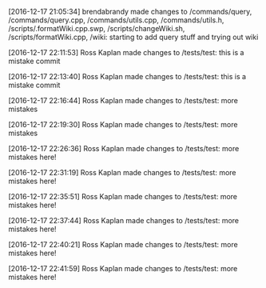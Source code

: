 [comment]: 4506cb1f682dff178d5a0ba2c2feb35d504d153c

[2016-12-17 21:05:34] brendabrandy made changes to /commands/query, /commands/query.cpp, /commands/utils.cpp, /commands/utils.h, /scripts/.formatWiki.cpp.swp, /scripts/changeWiki.sh, /scripts/formatWiki.cpp, /wiki:  starting to add query stuff and trying out wiki

[2016-12-17 22:11:53] Ross Kaplan made changes to /tests/test:  this is a mistake commit


[comment]: 649c212bf842cf9b06e547ad2cf0f2e8f28de8a3

[2016-12-17 22:13:40] Ross Kaplan made changes to /tests/test:  this is a mistake commit


[comment]: 68528545b807e8d46999b981429739f5948be3e2

[2016-12-17 22:16:44] Ross Kaplan made changes to /tests/test:  more mistakes


[comment]: ff22736e75483617f765069abdff5937c7574e43

[2016-12-17 22:19:30] Ross Kaplan made changes to /tests/test:  more mistakes


[comment]: eb3ac8c7eaa8f125ece382e8d0ae86a469c13e45

[2016-12-17 22:26:36] Ross Kaplan made changes to /tests/test:  more mistakes here!


[comment]: 232a01b5a0b450c6d14a95a56ad3ecb394eb6f62

[2016-12-17 22:31:19] Ross Kaplan made changes to /tests/test:  more mistakes here!


[comment]: cfcdf38890c03cf1e6f7f58ac5d82e8e432873d9

[2016-12-17 22:35:51] Ross Kaplan made changes to /tests/test:  more mistakes here!


[comment]: ca1d9385f58a2be00c183df616570eae6a4857dd

[2016-12-17 22:37:44] Ross Kaplan made changes to /tests/test:  more mistakes here!


[comment]: 322d6a22a912559a85832c5944bafd79d887a304

[2016-12-17 22:40:21] Ross Kaplan made changes to /tests/test:  more mistakes here!


[comment]: 5cc7576ca3668e0910131779f6541fe61eee2c08

[2016-12-17 22:41:59] Ross Kaplan made changes to /tests/test:  more mistakes here!


